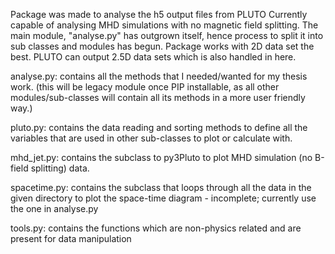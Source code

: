 Package was made to analyse the h5 output files from PLUTO
Currently capable of analysing MHD simulations with no magnetic field splitting.
The main module, "analyse.py" has outgrown itself, hence process to split it into sub classes and modules has begun.
Package works with 2D data set the best. PLUTO can output 2.5D data sets which is also handled in here.

analyse.py: contains all the methods that I needed/wanted for my thesis work. (this will be legacy module once PIP installable, as all other modules/sub-classes will contain all its methods in a more user friendly way.)

pluto.py: contains the data reading and sorting methods to define all the variables that are used in other sub-classes to plot or calculate with.

mhd_jet.py: contains the subclass to py3Pluto to plot MHD simulation (no B-field splitting) data.

spacetime.py: contains the subclass that loops through all the data in the given directory to plot the space-time diagram - incomplete; currently use the one in analyse.py

tools.py: contains the functions which are non-physics related and are present for data manipulation